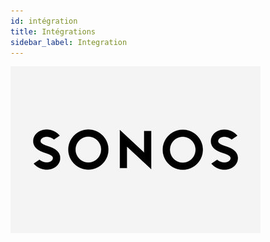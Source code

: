 ```yaml
---
id: intégration
title: Intégrations
sidebar_label: Integration
---
```

<div style={{ display: 'flex', justifyContent: 'center'}}>

![cover](../../../../../static/img/docs/cover/sonos.jpg)
</div>

